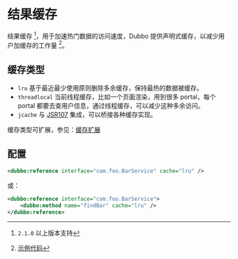 # 结果缓存

结果缓存 [^1]，用于加速热门数据的访问速度，Dubbo 提供声明式缓存，以减少用户加缓存的工作量 [^2]。

## 缓存类型

* `lru` 基于最近最少使用原则删除多余缓存，保持最热的数据被缓存。
* `threadlocal` 当前线程缓存，比如一个页面渲染，用到很多 portal，每个 portal 都要去查用户信息，通过线程缓存，可以减少这种多余访问。
* `jcache` 与 [JSR107](http://jcp.org/en/jsr/detail?id=107%27) 集成，可以桥接各种缓存实现。

缓存类型可扩展，参见：[缓存扩展](../../dubbo-dev-book/impls/cache.md)

## 配置

```xml
<dubbo:reference interface="com.foo.BarService" cache="lru" />
```

或：

```xml
<dubbo:reference interface="com.foo.BarService">
    <dubbo:method name="findBar" cache="lru" />
</dubbo:reference>
```

[^1]: `2.1.0` 以上版本支持
[^2]: [示例代码](https://github.com/dubbo/dubbo-samples/tree/master/dubbo-samples-cache)